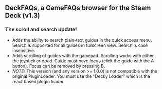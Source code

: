 ## DeckFAQs, a GameFAQs browser for the Steam Deck (v1.3)

### The scroll and search update!

-   Adds the ability to search plain-text guides in the quick access menu. Search is supported for all guides in fullscreen view. Search is case insensitive.
-   Adds scrolling of guides with the gamepad. Scrolling works with either the joystick or dpad. Guide must have focus (click the guide with the A button). Focus can be removed by pressing B.
-   _NOTE:_ This version (and any version >= 1.0.0) is not compatible with the original PluginLoader. You must use the "Decky Loader" which is the react based plugin loader
